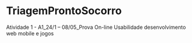 # TriagemProntoSocorro
Atividade 1 - A1_24/1 – 08/05_Prova On-line Usabilidade desenvolvimento web mobile e jogos
